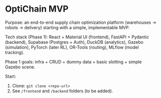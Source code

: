 # OptiChain MVP

Purpose: an end-to-end supply chain optimization platform (warehouses → robots → delivery) starting with a simple, implementable MVP.

Tech stack (Phase 1): React + Material UI (frontend), FastAPI + Pydantic (backend), Supabase (Postgres + Auth), DuckDB (analytics), Gazebo (simulation), PyTorch (later RL), OR-Tools (routing), MLflow (model tracking).

Phase 1 goals: infra + CRUD + dummy data + basic slotting + simple Gazebo scene.

Start:
1. Clone: `git clone <repo-url>`
2. See `/frontend` and `/backend` folders (to be added).
